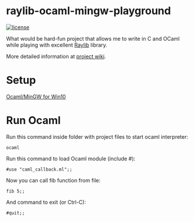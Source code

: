 # raylib-ocaml-mingw-playground
[![license](https://img.shields.io/badge/license-MIT-blue.svg)](LICENSE)

What would be hard-fun project that allows me to write in C and OCaml while playing with excellent [Raylib](https://www.raylib.com/) library.

More detailed information at [project wiki](https://github.com/fedor-rusak/raylib-ocaml-mingw-playground/wiki/Welcome-to-the-playground!).

# Setup

[Ocaml/MinGW for Win10](https://github.com/fedor-rusak/raylib-ocaml-mingw-playground/wiki/Commentary:-How-to-setup-Ocaml-MinGW-environment-on-Windows-10)

# Run Ocaml

Run this command inside folder with project files to start ocaml interpreter:

```
ocaml
```

Run this command to load Ocaml module (include #):

```
#use "caml_callback.ml";;
```

Now you can call fib function from file:

```
fib 5;;
```

And command to exit (or Ctrl-C):

```
#quit;;
```